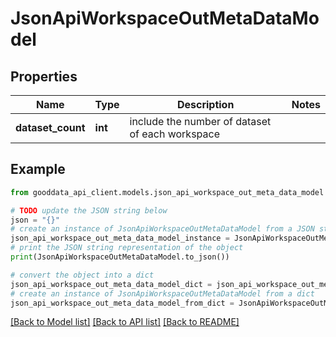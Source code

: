 # JsonApiWorkspaceOutMetaDataModel


## Properties

Name | Type | Description | Notes
------------ | ------------- | ------------- | -------------
**dataset_count** | **int** | include the number of dataset of each workspace | 

## Example

```python
from gooddata_api_client.models.json_api_workspace_out_meta_data_model import JsonApiWorkspaceOutMetaDataModel

# TODO update the JSON string below
json = "{}"
# create an instance of JsonApiWorkspaceOutMetaDataModel from a JSON string
json_api_workspace_out_meta_data_model_instance = JsonApiWorkspaceOutMetaDataModel.from_json(json)
# print the JSON string representation of the object
print(JsonApiWorkspaceOutMetaDataModel.to_json())

# convert the object into a dict
json_api_workspace_out_meta_data_model_dict = json_api_workspace_out_meta_data_model_instance.to_dict()
# create an instance of JsonApiWorkspaceOutMetaDataModel from a dict
json_api_workspace_out_meta_data_model_from_dict = JsonApiWorkspaceOutMetaDataModel.from_dict(json_api_workspace_out_meta_data_model_dict)
```
[[Back to Model list]](../README.md#documentation-for-models) [[Back to API list]](../README.md#documentation-for-api-endpoints) [[Back to README]](../README.md)


